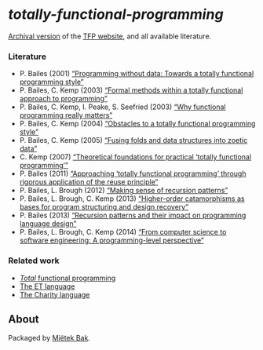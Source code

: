 _totally-functional-programming_
================================

[Archival version](doc/README.md) of the [TFP website](http://web.archive.org/web/20130507221819/http://itee.uq.edu.au/~paul/tfp-papers/), and all available literature.


### Literature

* P. Bailes (2001) [“Programming without data: Towards a totally functional programming style”](doc/pdf/bailes-2001.pdf)
* P. Bailes, C. Kemp (2003) [“Formal methods within a totally functional approach to programming”](doc/pdf/bailes-2003a.pdf)
* P. Bailes, C. Kemp, I. Peake, S. Seefried (2003) [“Why functional programming really matters”](doc/pdf/bailes-2003b.pdf)
* P. Bailes, C. Kemp (2004) [“Obstacles to a totally functional programming style”](doc/pdf/bailes-2004.pdf)
* P. Bailes, C. Kemp (2005) [“Fusing folds and data structures into zoetic data”](doc/pdf/bailes-2005.pdf)
* C. Kemp (2007) [“Theoretical foundations for practical ‘totally functional programming’”](doc/pdf/kemp-2007.pdf)
* P. Bailes (2011) [“Approaching ‘totally functional programming’ through rigorous application of the reuse principle”](doc/pdf/bailes-2011.pdf)
* P. Bailes, L. Brough (2012) [“Making sense of recursion patterns”](doc/pdf/bailes-2012.pdf)
* P. Bailes, L. Brough, C. Kemp (2013) [“Higher-order catamorphisms as bases for program structuring and design recovery”](doc/pdf/bailes-2013a.pdf)
* P. Bailes (2013) [“Recursion patterns and their impact on programming language design”](doc/pdf/bailes-2013b.pdf)
* P. Bailes, L. Brough, C. Kemp (2014) [“From computer science to software engineering: A programming-level perspective”](doc/pdf/bailes-2014.pdf)


### Related work

* [_Total_ functional programming](https://github.com/mietek/total-functional-programming)
* [The ET language](https://github.com/mietek/et-language)
* [The Charity language](https://github.com/mietek/charity-language)


About
-----

Packaged by [Miëtek Bak](https://mietek.io/).
